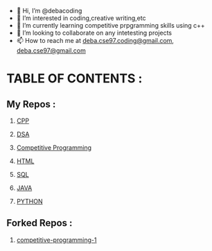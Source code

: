 - 👋 Hi, I’m @debacoding
- 👀 I’m interested in coding,creative writing,etc
- 🌱 I’m currently learning competitive prpgramming skills using c++
- 💞️ I’m looking to collaborate on any intetesting projects 
- 📫 How to reach me at deba.cse97.coding@gmail.com, deba.cse97@gmail.com

<!---
debacoding/debacoding is a ✨ special ✨ repository because its `README.md` (this file) appears on your GitHub profile.
You can click the Preview link to take a look at your changes.
--->

# TABLE OF CONTENTS : 
## My Repos :
1. [CPP](https://github.com/debacoding/CPP)
   
2. [DSA](https://github.com/debacoding/DSA)
   
3. [Competitive Programming](https://github.com/debacoding/Competitive-Programming)
  
4. [HTML](https://github.com/debacoding/HTML)
  
5. [SQL](https://github.com/debacoding/SQL)
   
6. [JAVA](https://github.com/debacoding/JAVA)
   
7. [PYTHON](https://github.com/debacoding/PYTHON)

## Forked Repos :
1. [competitive-programming-1](https://github.com/debacoding/competitive-programming-1)
   








